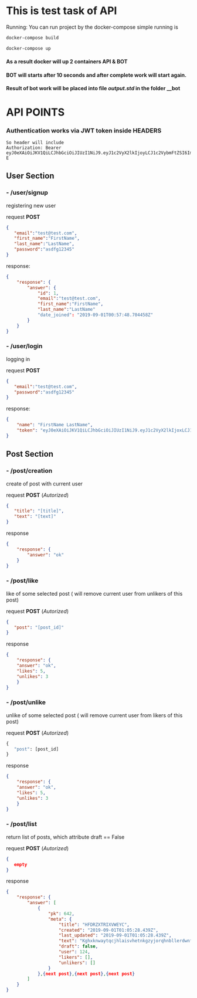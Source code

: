 # This is test task of API

Running: 
You can run project by the docker-compose
simple running is
```bash
docker-compose build
```
```bash
docker-compose up
```

#### As a result docker will up 2 containers API & BOT
#### BOT will starts after 10 seconds and after complete work will start again.
#### Result of bot work will be placed into file *output.std* in the folder __bot

# API POINTS

### Authentication works via JWT token inside HEADERS

```text
So header will include
Authorization: Bearer  eyJ0eXAiOiJKV1QiLCJhbGciOiJIUzI1NiJ9.eyJ1c2VyX2lkIjoyLCJ1c2VybmFtZSI6ImRyLnJlc3RAZ21haWwuY29tIiwiZXhwIjoxNTY3MjExNzE4LCJlbWFpbCI6ImRyLnJlc3RAZ21haWwuY29tIn0.XEetq3m6kYcgSmj4pF4WTu_HIV22WGUL7XBCQtWRr-E
```

## User Section

### - /user/signup
registering new user

request **POST**
```json
{  
   "email":"test@test.com",
   "first_name":"FirstName",
   "last_name":"LastName",
   "password":"asdfg12345"
}
``` 
response:
```json
{
    "response": {
        "answer": {
            "id": 1,
            "email":"test@test.com",
            "first_name":"FirstName",
            "last_name":"LastName"
            "date_joined": "2019-09-01T00:57:48.704458Z"
        }
    }
}
```

  
### - /user/login
logging in

request **POST**
```json
{  
   "email":"test@test.com",
   "password":"asdfg12345"
}
```
response:
```json
{
    "name": "FirstName LastName",
    "token": "eyJ0eXAiOiJKV1QiLCJhbGciOiJIUzI1NiJ9.eyJ1c2VyX2lkIjoxLCJ1c2VybmFtZSI6ImRyLnJlc3RAZ21haWwuY29tIiwiZXhwIjoxNTY3MzAzMTY1LCJlbWFpbCI6ImRyLnJlc3RAZ21haWwuY29tIn0.ZMsMm4Q_ys_p6lWVCurN1xqreG7RUrnG3se7dBAEMxQ"
}
```

## Post Section

### - /post/creation
create of post with current user

request **POST** (*Autorized*)
```json
{
   "title": "[title]",
   "text": "[text]"
}
```
response
```json
{
    "response": {
        "answer": "ok"
    }
}
```

### - /post/like
like of some selected post ( will remove current user from unlikers of this post)

request **POST** (*Autorized*)
```json
{
   "post": "[post_id]"
}
```
response
```json
{
    "response": {
    "answer": "ok",
    "likes": 5,
    "unlikes": 3
    }
}
```

### - /post/unlike
unlike of some selected post ( will remove current user from likers of this post)

request **POST** (*Autorized*)
```python
{
   "post": [post_id]
}
```
response
```json
{
    "response": {
    "answer": "ok",
    "likes": 5,
    "unlikes": 3
    }
}
```


### - /post/list
return list of posts, which attribute draft == False

request **POST** (*Autorized*)
```json
{
   empty
}
```
response
```json
{
    "response": {
        "answer": [
            {
                "pk": 642,
                "meta": {
                    "title": "HFDRZXTRIXVWEYC",
                    "created": "2019-09-01T01:05:28.439Z",
                    "last_updated": "2019-09-01T01:05:28.439Z",
                    "text": "Kghxknwaytqcjhlaisvhetnkgzyjorqhnbllerdwnflqivzdsvppvepyoyimclgcwsyazlmeqqqrnlfwqnipfykgktqcnzgslcje",
                    "draft": false,
                    "user": 124,
                    "likers": [],
                    "unlikers": []
                }
            },{next post},{next post},{next post}
	    ]
	}
}
```
